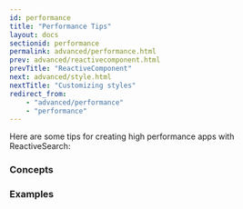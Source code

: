 ```yaml
---
id: performance
title: "Performance Tips"
layout: docs
sectionid: performance
permalink: advanced/performance.html
prev: advanced/reactivecomponent.html
prevTitle: "ReactiveComponent"
next: advanced/style.html
nextTitle: "Customizing styles"
redirect_from:
    - "advanced/performance"
    - "performance"
---
```


Here are some tips for creating high performance apps with ReactiveSearch:

### Concepts

### Examples